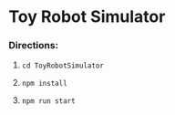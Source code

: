 # Toy Robot Simulator

### Directions:

1. `cd ToyRobotSimulator`

2. `npm install`

3. `npm run start`


